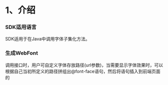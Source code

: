 # 1、介绍

### SDK适用语言
SDK适用于在Java中调用字体子集化方法。

### 生成WebFont
调用接口时，用户可自定义字体存放路径(url参数)，当需要显示字体效果时，可以根据自己当初所定义的路径拼组出@font-face语句，然后将语句插入到前端页面的<style>标签中，即可使内容显示出WebFont效果。

### @font-face语句拼组
@font-face语句拼组格式如下：
```css
@font-face
{
    font-family: '{fontfamilyname}';
    src:url(https://cdn.webfont.com/webfonts/custompath/{UserKey}/{Url}.gif);
    src:url(https://cdn.webfont.com/webfonts/custompath/{UserKey}/{Url}.gif#iefix) format('embedded-opentype'),
    url(https://cdn.webfont.com/webfonts/custompath/{UserKey}/{Url}.png) format('woff2'),
    url(https://cdn.webfont.com/webfonts/custompath/{UserKey}/{Url}.bmp) format('woff'),
    url(https://cdn.webfont.com/webfonts/custompath/{UserKey}/{Url}.jpg) format('truetype');
}

/* 
{fontfamilyname}是由用户自定义的；它就是WebFont所创建的字体的名字，当某个标签要引用这个WebFont时，font-family必须与它一致；同一页面，不能重复创建相同的{fontfamilyname}。

{UserKey}是服务器为每个用户专门开僻的存储空间的名字，UserKey可以从用户后台获取。

{Url}即是调用接口时所提交的参数(url)。
*/
```
例如：
```css
@font-face
{
    font-family: 'NotoSansCJKsc-light';
    src:url(https://cdn.webfont.com/webfonts/custompath/89B7CC9B4E975C85/page15.gif);
    src:url(https://cdn.webfont.com/webfonts/custompath/89B7CC9B4E975C85/page15.gif#iefix) format('embedded-opentype'),
    url(https://cdn.webfont.com/webfonts/custompath/89B7CC9B4E975C85/page15.png) format('woff2'),
    url(https://cdn.webfont.com/webfonts/custompath/89B7CC9B4E975C85/page15.bmp) format('woff'),
    url(https://cdn.webfont.com/webfonts/custompath/89B7CC9B4E975C85/page15.jpg) format('truetype');
}
```


# 2、下载/部署

1)jar包方式引用<br/><br/>
    1.jdk1.6.0_31及以上 <br />
    2.依赖：<br />
       commons-httpclient-3.0.1<br />
       commons-logging-1.0.3<br />
       commons-codec-1.2<br />
       fastjson-1.2.5<br />

    3. [下载SDK](https://github.com/youziku/youziku-sdk-java/raw/master/sdk%E4%B8%8B%E8%BD%BD/youziku.java.sdk.jars.zip "java") 

2)maven方式(推荐)
``` xml
    <dependency>
	<groupId>com.github.youziku</groupId>
	<artifactId>youziku.service.sdk</artifactId>
	<version>1.0</version>
    </dependency>
```
# 3、引用
添加引用"Youziku.SDK.v35.dll"。

# 4、Sample
## 1.初始化YouzikuServiceClient实例,在全局配置一遍即可
```java 
public static final IYouzikuServiceClient youzikuClent = new YouzikuServiceClient("xxxxxx");//xxxxxx为用户的apikey
```

## 2.调用接口

### 2.1.自定义模式：CreateBatchWebFont()

``` java
//构建一个请求参数
BatchCustomPathWoffFontFaceParam bcpwff2 = new BatchCustomPathWoffFontFaceParam();
bcpwff2.addData(new CustomPathFontFaceParam("xxx", "有字库，让中文跃上云端！", "youziku/test-1"));
bcpwff2.addData(new CustomPathFontFaceParam("xxx", "有字库，让前端掌控字体！", "youziku/test-2"));
//调用接口
BatchCustomPathWoffFontFaceResult result = youzikuClent.getCustomPathBatchWebFont(bcpwff2);
```



### 2.2 返回语句模式：GetBatchFontFace()


``` java
//构建一个请求参数
BatchFontFaceParam bff = new BatchFontFaceParam();
bff.addTag(new FontFaceParam("xxx", "有字库，让中文跃上云端！", "#id1"));
bff.addTag(new FontFaceParam("xxx", "有字库，让前端掌控字体！", "#id2"));
//调用接口
BatchFontFaceResult result = youzikuClent.getBatchFontFace(bff);
```
